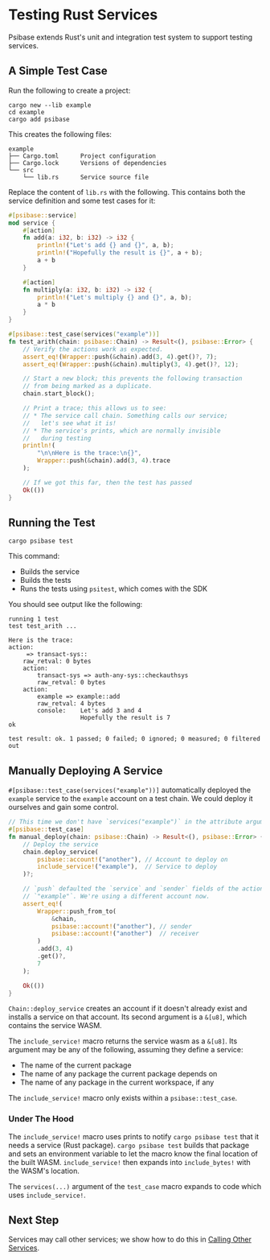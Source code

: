 # Testing Rust Services

Psibase extends Rust's unit and integration test system to support testing services.

## A Simple Test Case

Run the following to create a project:

```
cargo new --lib example
cd example
cargo add psibase
```

This creates the following files:

```
example
├── Cargo.toml      Project configuration
├── Cargo.lock      Versions of dependencies
└── src
    └── lib.rs      Service source file
```

Replace the content of `lib.rs` with the following. This contains both the
service definition and some test cases for it:

```rust
#[psibase::service]
mod service {
    #[action]
    fn add(a: i32, b: i32) -> i32 {
        println!("Let's add {} and {}", a, b);
        println!("Hopefully the result is {}", a + b);
        a + b
    }

    #[action]
    fn multiply(a: i32, b: i32) -> i32 {
        println!("Let's multiply {} and {}", a, b);
        a * b
    }
}

#[psibase::test_case(services("example"))]
fn test_arith(chain: psibase::Chain) -> Result<(), psibase::Error> {
    // Verify the actions work as expected.
    assert_eq!(Wrapper::push(&chain).add(3, 4).get()?, 7);
    assert_eq!(Wrapper::push(&chain).multiply(3, 4).get()?, 12);

    // Start a new block; this prevents the following transaction
    // from being marked as a duplicate.
    chain.start_block();

    // Print a trace; this allows us to see:
    // * The service call chain. Something calls our service;
    //   let's see what it is!
    // * The service's prints, which are normally invisible
    //   during testing
    println!(
        "\n\nHere is the trace:\n{}",
        Wrapper::push(&chain).add(3, 4).trace
    );

    // If we got this far, then the test has passed
    Ok(())
}
```

## Running the Test

```
cargo psibase test
```

This command:

- Builds the service
- Builds the tests
- Runs the tests using `psitest`, which comes with the SDK

You should see output like the following:

```
running 1 test
test test_arith ...

Here is the trace:
action:
     => transact-sys::
    raw_retval: 0 bytes
    action:
        transact-sys => auth-any-sys::checkauthsys
        raw_retval: 0 bytes
    action:
        example => example::add
        raw_retval: 4 bytes
        console:    Let's add 3 and 4
                    Hopefully the result is 7
ok

test result: ok. 1 passed; 0 failed; 0 ignored; 0 measured; 0 filtered out
```

## Manually Deploying A Service

`#[psibase::test_case(services("example"))]` automatically deployed the
`example` service to the `example` account on a test chain. We could
deploy it ourselves and gain some control.

```rust
// This time we don't have `services("example")` in the attribute arguments.
#[psibase::test_case]
fn manual_deploy(chain: psibase::Chain) -> Result<(), psibase::Error> {
    // Deploy the service
    chain.deploy_service(
        psibase::account!("another"), // Account to deploy on
        include_service!("example"),  // Service to deploy
    )?;

    // `push` defaulted the `service` and `sender` fields of the action to
    // `"example"`. We're using a different account now.
    assert_eq!(
        Wrapper::push_from_to(
            &chain,
            psibase::account!("another"), // sender
            psibase::account!("another")  // receiver
        )
        .add(3, 4)
        .get()?,
        7
    );

    Ok(())
}
```

`Chain::deploy_service` creates an account if it doesn't already exist and
installs a service on that account. Its second argument is a `&[u8]`, which
contains the service WASM.

The `include_service!` macro returns the service wasm as a `&[u8]`. Its
argument may be any of the following, assuming they define a service:

- The name of the current package
- The name of any package the current package depends on
- The name of any package in the current workspace, if any

The `include_service!` macro only exists within a `psibase::test_case`.

### Under The Hood

The `include_service!` macro uses prints to notify `cargo psibase test`
that it needs a service (Rust package). `cargo psibase test` builds that
package and sets an environment variable to let the macro know the final
location of the built WASM. `include_service!` then expands into
`include_bytes!` with the WASM's location.

The `services(...)` argument of the `test_case` macro expands to code which
uses `include_service!`.

## Next Step

Services may call other services; we show how to do this in
[Calling Other Services](calling.md).
